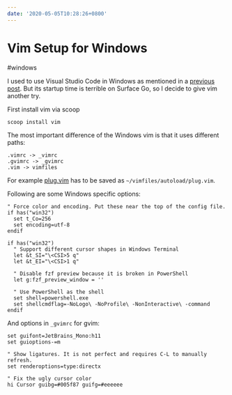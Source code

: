 ```yaml
---
date: '2020-05-05T10:28:26+0800'
---
```


# Vim Setup for Windows

#windows

I used to use Visual Studio Code in Windows as mentioned in a [previous post](ia-writer://open?path=/Locations/iCloud/§%20Blog/Posts/Posts%20-%202020/2005%20-%20My%20Windows%20Environment%20Setup/♯%20My%20Windows%20Environment%20Setup.md). But its startup time is terrible on Surface Go, so I decide to give vim another try.

<!--more-->

First install vim via scoop

```
scoop install vim
```

The most important difference of the Windows vim is that it uses different paths:

```
.vimrc -> _vimrc
.gvimrc -> _gvimrc
.vim -> vimfiles
```

For example [plug.vim](https://github.com/junegunn/vim-plug) has to be saved as `~/vimfiles/autoload/plug.vim`.

Following are some Windows specific options:

``` vim
" Force color and encoding. Put these near the top of the config file.
if has("win32")
  set t_Co=256
  set encoding=utf-8
endif

if has("win32")
  " Support different cursor shapes in Windows Terminal
  let &t_SI="\<CSI>5 q"
  let &t_EI="\<CSI>1 q"

  " Disable fzf preview because it is broken in PowerShell
  let g:fzf_preview_window = ''

  " Use PowerShell as the shell
  set shell=powershell.exe
  set shellcmdflag=-NoLogo\ -NoProfile\ -NonInteractive\ -command
endif
```

And options in `_gvimrc` for gvim:

``` vim
set guifont=JetBrains_Mono:h11
set guioptions-=m

" Show ligatures. It is not perfect and requires C-L to manually refresh.
set renderoptions=type:directx

" Fix the ugly cursor color
hi Cursor guibg=#005f87 guifg=#eeeeee
```
